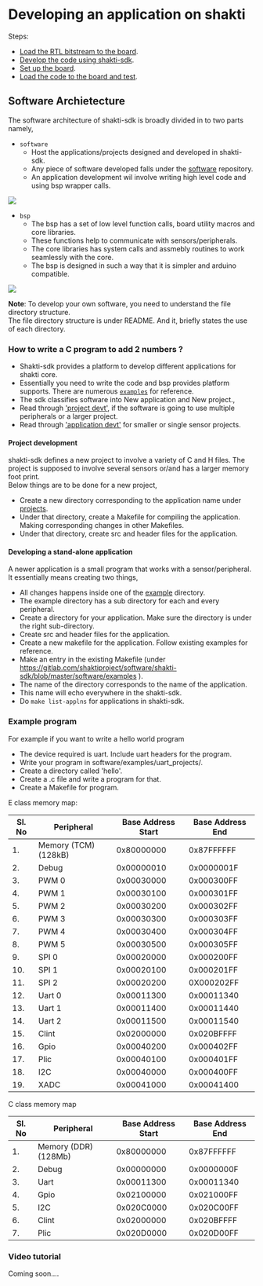 # Developing an application on shakti 

Steps: 

* [Load the RTL bitstream to the board](https://gitlab.com/shaktiproject/software/shakti-sdk/blob/master/doc/board_use.md).
* [Develop the code using shakti-sdk](#software-archietecture).
* [Set up the board](https://gitlab.com/shaktiproject/software/shakti-sdk/blob/master/doc/board_use.md).
* [Load the code to the board and test](https://gitlab.com/shaktiproject/software/shakti-sdk/blob/master/doc/board_use.md).


## Software Archietecture

The software architecture of shakti-sdk is broadly divided in to two parts namely,

- `software` 
  * Host the applications/projects designed and developed in shakti-sdk.
  * Any piece of software developed falls under the [software](https://gitlab.com/shaktiproject/software/shakti-sdk/tree/master/software) repository.
  * An application development wil involve writing high level code and using bsp wrapper calls.

![](https://gitlab.com/shaktiproject/software/shakti-sdk/raw/master/doc/images/arch_sdk.png)

- `bsp`
  * The bsp has a set of low level function calls, board utility macros and core libraries.
  * These functions help to communicate with sensors/peripherals.
  * The core libraries has system calls and assmebly routines to work seamlessly with the core.
  * The bsp is designed in such a way that it is simpler and arduino compatible.

![](https://gitlab.com/shaktiproject/software/shakti-sdk/raw/master/doc/images/bsp.jpg)

**Note**: To develop your own software, you need to understand the file directory structure. <br/>
The file directory structure is under README. And it, briefly states the use of each directory.

### How to write a C program to add 2 numbers ? ###

- Shakti-sdk provides a platform to develop different applications for shakti core.
- Essentially you need to write the code and bsp provides platform supports. There are numerous [`examples`](https://gitlab.com/shaktiproject/software/shakti-sdk/blob/master/software/examples) for reference.
- The sdk classifies software into New application and New project.,
- Read through ['project devt'](#project-development), if the software is going to use multiple peripherals or a larger project.
- Read through ['application devt'](#developing-a-stand-alone-application) for smaller or single sensor projects.

#### Project development ####


shakti-sdk defines a new project to involve a variety of C and H files. The project is supposed to involve several sensors or/and has a larger memory foot print.<br/>
Below things are to be done for a new project,

- Create a new directory corresponding to the application name under [projects](https://gitlab.com/shaktiproject/software/shakti-sdk/tree/master/software/projects).
- Under that directory, create a Makefile for compiling the application. Making corresponding changes in other Makefiles.
- Under that directory, create src and header files for the application.


#### Developing a stand-alone application ####

A newer application is a small program that works with a sensor/peripheral. It essentially means creating two things,

- All changes happens inside one of the [example](https://gitlab.com/shaktiproject/software/shakti-sdk/tree/master/software/examples) directory.
- The example directory has  a sub directory for each and every peripheral.
- Create a directory for your application. Make sure the directory is under the right sub-directory.
- Create src and header files for the application.
- Create a new makefile for the application. Follow existing examples for reference.
- Make an entry in the existing Makefile (under https://gitlab.com/shaktiproject/software/shakti-sdk/blob/master/software/examples ).
- The name of the directory corresponds to the name of the application.
- This name will echo everywhere in the shakti-sdk.
-  Do `make list-applns` for applications in shakti-sdk.



### Example program ###

For example if you want to write a hello world program

- The device required is uart. Include uart headers for the program.
- Write your program in software/examples/uart_projects/.
- Create a directory called 'hello'.
- Create a .c file and write a program for that.
- Create a Makefile for program.

E class memory map:

| Sl. No  | Peripheral  | Base Address Start  | Base Address End | 
| ------- | ----------- | ------------------- | ---------------- |
| 1. | Memory (TCM) (128kB)  | 0x80000000  | 0x87FFFFFF | 
| 2. | Debug  | 0x00000010  | 0x0000001F | 
| 3. | PWM 0  | 0x00030000  | 0x000300FF | 
| 4. | PWM 1  | 0x00030100  | 0x000301FF | 
| 5. | PWM 2  | 0x00030200  | 0x000302FF | 
| 6.  | PWM 3  | 0x00030300  | 0x000303FF | 
| 7. | PWM 4  | 0x00030400  | 0x000304FF | 
| 8.  | PWM 5  |  0x00030500 | 0x000305FF | 
| 9.  | SPI 0  | 0x00020000  | 0x000200FF | 
| 10.  | SPI 1  | 0x00020100  | 0x000201FF | 
| 11.  | SPI 2  | 0x00020200  | 0X000202FF | 
| 12.  |  Uart 0 | 0x00011300  | 0x00011340 | 
| 13.  | Uart 1  | 0x00011400  |  0x00011440 |
| 14.  | Uart 2  | 0x00011500  | 0x00011540 | 
| 15.  | Clint  | 0x02000000  | 0x020BFFFF | 
| 16.  | Gpio  | 0x00040200  | 0x000402FF | 
| 17. | Plic  | 0x00040100  | 0x000401FF | 
| 18.  | I2C  | 0x00040000  | 0x000400FF | 
| 19.  | XADC  | 0x00041000  |  0x00041400 |

C class memory map

| Sl. No  | Peripheral  | Base Address Start  | Base Address End |
| ------- | ----------- | ------------------- | ---------------- |
| 1. | Memory (DDR) (128Mb)  | 0x80000000  | 0x87FFFFFF| 
| 2. | Debug  | 0x00000000  | 0x0000000F| 
| 3. | Uart  | 0x00011300  | 0x00011340| 
| 4. | Gpio  | 0x02100000  | 0x021000FF| 
| 5. | I2C  | 0x020C0000  | 0x020C00FF| 
| 6. | Clint  | 0x02000000  | 0x020BFFFF| 
| 7. | Plic  | 0x020D0000  | 0x020D00FF|  

### Video tutorial

Coming soon....

